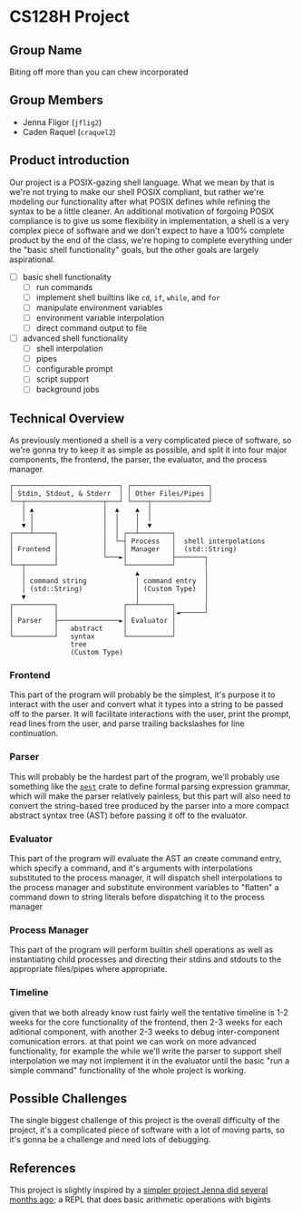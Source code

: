 # CS128H Project

## Group Name

Biting off more than you can chew incorporated

## Group Members

- Jenna Fligor (`jflig2`)
- Caden Raquel (`craquel2`)

## Product introduction

Our project is a POSIX-gazing shell language. What we mean by that is we're not trying to make our shell POSIX compliant, but rather we're modeling our functionality after what POSIX defines while refining the syntax to be a little cleaner. An additional motivation of forgoing POSIX compliance is to give us some flexibility in implementation, a shell is a very complex piece of software and we don't expect to have a 100% complete product by the end of the class, we're hoping to complete everything under the "basic shell functionality" goals, but the other goals are largely aspirational.

- [ ] basic shell functionality
  - [ ] run commands
  - [ ] implement shell builtins like `cd`, `if`, `while`, and `for`
  - [ ] manipulate environment variables
  - [ ] environment variable interpolation
  - [ ] direct command output to file
- [ ] advanced shell functionality
  - [ ] shell interpolation
  - [ ] pipes
  - [ ] configurable prompt
  - [ ] script support
  - [ ] background jobs

## Technical Overview

As previously mentioned a shell is a very complicated piece of software, so we're gonna try to keep it as simple as possible, and split it into four major components, the frontend, the parser, the evaluator, and the process manager.

```
┌──────────────────────────┐ ┌───────────────────┐
│ Stdin, Stdout, & Stderr  │ │ Other Files/Pipes │
└──┬───────────────────┬───┘ └────┬──────────────┘
   │ ▲                 │  ▲    ▲  │
   │ │                 │  │    │  │
   ▼ │                 │  │    │  ▼
┌────┴─────┐           │  │ ┌──┴────────┐
│          │           │  └─┤ Process   │  shell interpolations
│ Frontend │           │    │ Manager   │  (std::String)
│          │           └───►│           ├───────┐
└──┬───────┘                └───────────┘       │
   │                           ▲                │
   │ command string            │ command entry  │
   │ (std::String)             │ (Custom Type)  │
   ▼                           │                │
┌──────────┐                ┌──┴────────┐       │
│          │                │           │◄──────┘
│ Parser   ├───────────────►│ Evaluator │
│          │   abstract     │           │
└──────────┘   syntax       └───────────┘
               tree
               (Custom Type)
```

### Frontend

This part of the program will probably be the simplest, it's purpose it to interact with the user and convert what it types into a string to be passed off to the parser. It will facilitate interactions with the user, print the prompt, read lines from the user, and parse trailing backslashes for line continuation.

### Parser

This will probably be the hardest part of the program, we'll probably use something like the [`pest`](https://pest.rs/) crate to define formal parsing expression grammar, which will make the parser relatively painless, but this part will also need to convert the string-based tree produced by the parser into a more compact abstract syntax tree (AST) before passing it off to the evaluator.

### Evaluator

This part of the program will evaluate the AST an create command entry, which specify a command, and it's arguments with interpolations substituted to the process manager, it will dispatch shell interpolations to the process manager and substitute environment variables to "flatten" a command down to string literals before dispatching it to the process manager

### Process Manager

This part of the program will perform builtin shell operations as well as instantiating child processes and directing their stdins and stdouts to the appropriate files/pipes where appropriate.

### Timeline

given that we both already know rust fairly well the tentative timeline is 1-2 weeks for the core functionality of the frontend, then 2-3 weeks for each aditional component, with another 2-3 weeks to debug inter-component comunication errors. at that point we can work on more advanced functionality, for example the while we'll write the parser to support shell interpolation we may not implement it in the evaluator until the basic "run a simple command" functionality of the whole project is working.

## Possible Challenges

The single biggest challenge of this project is the overall difficulty of the project, it's a complicated piece of software with a lot of moving parts, so it's gonna be a challenge and need lots of debugging.

## References

This project is slightly inspired by a [simpler project Jenna did several months ago](https://github.com/Ex-32/jnk); a REPL that does basic arithmetic operations with bigints
